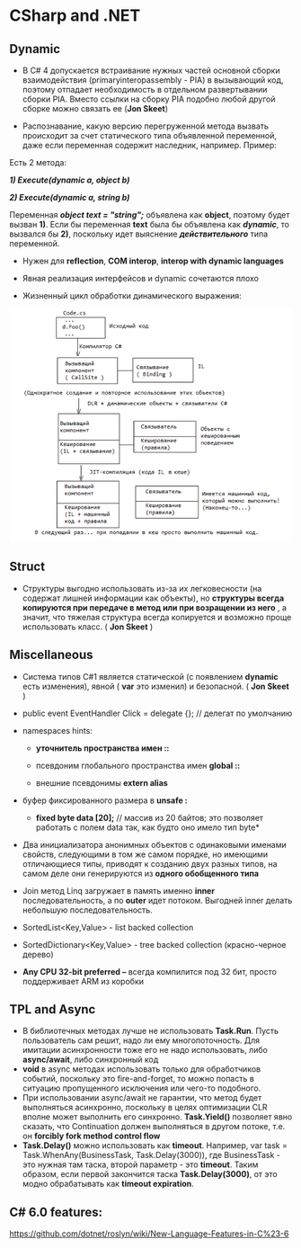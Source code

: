 # CSharp and .NET

## Dynamic

- В С# 4 допускается встраивание нужных частей основной сборки взаимодействия (primaryinteropassembly - РІА) в вызывающий код, поэтому отпадает необходимость в отдельном развертывании сборки РІА. Вместо ссылки на сборку РІА подобно любой другой сборке можно связать ее (**Jon Skeet**)

- Распознавание, какую версию перегруженной метода вызвать происходит за счет статического типа объявленной переменной, даже если переменная содержит наследник, например. Пример:

Есть 2 метода:

**_1) Execute(dynamic a, object b)_**

**_2) Execute(dynamic a, string b)_**

Переменная **_object text = "string";_** объявлена как **object**, поэтому будет вызван **1)**. Если бы переменная **text** была бы объявлена как **_dynamic_**, то вызвался бы **2)**, поскольку идет выяснение **_действительного_** типа переменной.

- Нужен для **reflection**, **COM interop**, **interop with dynamic languages**

- Явная реализация интерфейсов и dynamic сочетаются плохо

- Жизненный цикл обработки динамического выражения:

 ![Схема работы Dynamic](https://github.com/SergeyUsok/SelfEducationNotes/blob/master/img/DotNET/Dynamic.png)

## Struct

- Структуры выгодно использовать из-за их легковесности (на содержат лишней информации как объекты), но **структуры всегда копируются при передаче в метод или при возращении из него** , а значит, что тяжелая структура всегда копируется и возможно проще использовать класс. ( **Jon Skeet** )

## Miscellaneous

- Система типов C#1 является статической (с появлением **dynamic** есть изменения), явной ( **var** это изменил) и безопасной. ( **Jon Skeet** )

- public event EventHandler Click = delegate {}; // делегат по умолчанию

- namespaces hints:

     + **уточнитель пространства имен ::**    

     + псевдоним глобального пространства имен **global ::**    

     + внешние псевдонимы **extern alias**    

- буфер фиксированного размера в **unsafe :**    

     + **fixed byte data [20];** // массив из 20 байтов; это позволяет работать с полем data так, как будто оно имело тип byte\*

- Два инициализатора анонимных объектов с одинаковыми именами свойств, следующими в том же самом порядке, но имеющими отличающиеся типы, приводят к созданию двух разных типов, на самом деле они генерируются из **одного обобщенного типа**

- Join метод Linq загружает в память именно **inner** последовательность, а по **outer** идет потоком. Выгодней inner делать небольшую последовательность.

- SortedList<Key,Value> - list backed collection

- SortedDictionary<Key,Value> - tree backed collection (красно-черное дерево)

- **Any CPU 32-bit preferred –** всегда компилится под 32 бит, просто поддерживает ARM из коробки

## TPL and Async
- В библиотечных методах лучше не использовать **Task.Run**. Пусть пользователь сам решит, надо ли ему многопоточность. Для имитации асинхронности тоже его не надо использовать, либо **async/await**, либо синхронный код
- **void** в async методах использовать только для обработчиков событий, поскольку это fire-and-forget, то можно попасть в ситуацию пропущенного исключения или чего-то подобного.
- При использовании async/await не гарантии, что метод будет выполняться асинхронно, поскольку в целях оптимизации CLR вполне может выполнить его синхронно. **Task.Yield()** позволяет явно сказать, что Continuation должен выполняться в другом потоке, т.е. он **forcibly fork method control flow**
- **Task.Delay()** можно использовать как **timeout**. Например, var task = Task.WhenAny(BusinessTask, Task.Delay(3000)), где BusinessTask - это нужная там таска, второй параметр - это **timeout**. Таким образом, если первой закончится таска **Task.Delay(3000)**, от это модно обрабатывать как **timeout expiration**.

## C# 6.0 features:
https://github.com/dotnet/roslyn/wiki/New-Language-Features-in-C%23-6
